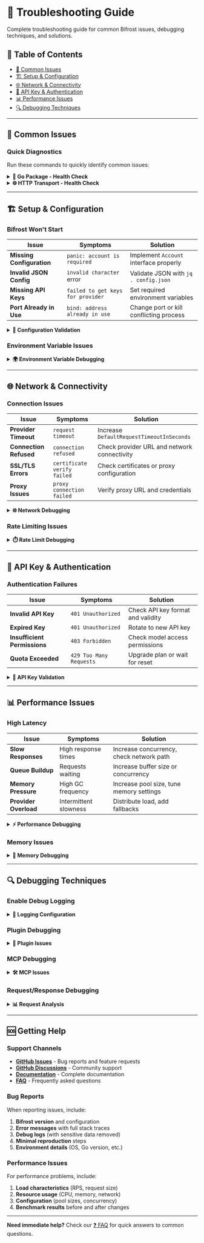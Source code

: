 # 🔧 Troubleshooting Guide

Complete troubleshooting guide for common Bifrost issues, debugging techniques, and solutions.

## 📑 Table of Contents

- [🚨 Common Issues](#-common-issues)
- [🏗️ Setup & Configuration](#️-setup--configuration)
- [🌐 Network & Connectivity](#-network--connectivity)
- [🔑 API Key & Authentication](#-api-key--authentication)
- [📊 Performance Issues](#-performance-issues)
- [🔍 Debugging Techniques](#-debugging-techniques)

---

## 🚨 Common Issues

### Quick Diagnostics

Run these commands to quickly identify common issues:

<details>
<summary><strong>🔧 Go Package - Health Check</strong></summary>

```go
// Test basic Bifrost functionality
func healthCheck() {
    account := &MyAccount{}

    client, err := bifrost.Init(schemas.BifrostConfig{
        Account: account,
        Logger:  bifrost.NewDefaultLogger(schemas.LogLevelDebug),
    })
    if err != nil {
        log.Fatalf("Failed to initialize Bifrost: %v", err)
    }
    defer client.Cleanup()

    // Test simple request
    result, err := client.ChatCompletionRequest(context.Background(), &schemas.BifrostRequest{
        Provider: schemas.OpenAI,
        Model:    "gpt-4o-mini",
        Input: schemas.RequestInput{
            ChatCompletionInput: &[]schemas.BifrostMessage{
                {Role: "user", Content: "Hello, world!"},
            },
        },
    })

    if err != nil {
        log.Printf("Health check failed: %v", err)
    } else {
        log.Printf("Health check passed: %s", result.Output.Message)
    }
}
```

</details>

<details>
<summary><strong>🌐 HTTP Transport - Health Check</strong></summary>

```bash
# Test HTTP transport connectivity
curl -X POST http://localhost:8080/v1/chat/completions \
  -H "Content-Type: application/json" \
  -d '{
    "provider": "openai",
    "model": "gpt-4o-mini",
    "messages": [
      {"role": "user", "content": "Hello, world!"}
    ]
  }'

# Check server status
curl http://localhost:8080/health

# Check configuration
curl http://localhost:8080/v1/config/validate
```

</details>

---

## 🏗️ Setup & Configuration

### Bifrost Won't Start

| Issue                     | Symptoms                          | Solution                                |
| ------------------------- | --------------------------------- | --------------------------------------- |
| **Missing Configuration** | `panic: account is required`      | Implement `Account` interface properly  |
| **Invalid JSON Config**   | `invalid character` error         | Validate JSON with `jq . config.json`   |
| **Missing API Keys**      | `failed to get keys for provider` | Set required environment variables      |
| **Port Already in Use**   | `bind: address already in use`    | Change port or kill conflicting process |

<details>
<summary><strong>🔧 Configuration Validation</strong></summary>

```go
// Validate account implementation
func validateAccount(account schemas.Account) error {
    providers, err := account.GetConfiguredProviders()
    if err != nil {
        return fmt.Errorf("GetConfiguredProviders failed: %v", err)
    }

    for _, provider := range providers {
        keys, err := account.GetKeysForProvider(provider)
        if err != nil {
            return fmt.Errorf("GetKeysForProvider failed for %s: %v", provider, err)
        }

        if len(keys) == 0 {
            return fmt.Errorf("no keys configured for provider %s", provider)
        }

        config, err := account.GetConfigForProvider(provider)
        if err != nil {
            return fmt.Errorf("GetConfigForProvider failed for %s: %v", provider, err)
        }

        if config == nil {
            return fmt.Errorf("no config returned for provider %s", provider)
        }
    }

    return nil
}
```

</details>

### Environment Variable Issues

<details>
<summary><strong>🌍 Environment Variable Debugging</strong></summary>

```bash
# Check if environment variables are set
echo "OPENAI_API_KEY: ${OPENAI_API_KEY:0:10}..."
echo "ANTHROPIC_API_KEY: ${ANTHROPIC_API_KEY:0:15}..."

# List all Bifrost-related environment variables
env | grep -E "(OPENAI|ANTHROPIC|AZURE|BEDROCK|VERTEX|COHERE|MISTRAL|OLLAMA)"

# Test configuration loading
python -c "
import os
import json

# Test environment variable resolution
config = {
    'test_key': 'env.OPENAI_API_KEY'
}

if config['test_key'].startswith('env.'):
    env_var = config['test_key'][4:]
    value = os.getenv(env_var)
    if value:
        print(f'✅ {env_var}: {value[:10]}...')
    else:
        print(f'❌ {env_var}: Not set')
"
```

**Common Environment Variable Patterns:**

```bash
# Standard provider keys
export OPENAI_API_KEY="sk-..."
export ANTHROPIC_API_KEY="sk-ant-..."
export COHERE_API_KEY="..."
export MISTRAL_API_KEY="..."

# Cloud provider configurations
export AWS_REGION="us-east-1"
export AWS_SECRET_ACCESS_KEY="..."
export AZURE_ENDPOINT="https://your-resource.openai.azure.com"
export VERTEX_PROJECT_ID="your-project"

# Local configurations
export OLLAMA_BASE_URL="http://localhost:11434"
```

</details>

---

## 🌐 Network & Connectivity

### Connection Issues

| Issue                  | Symptoms                    | Solution                                    |
| ---------------------- | --------------------------- | ------------------------------------------- |
| **Provider Timeout**   | `request timeout`           | Increase `DefaultRequestTimeoutInSeconds`   |
| **Connection Refused** | `connection refused`        | Check provider URL and network connectivity |
| **SSL/TLS Errors**     | `certificate verify failed` | Check certificates or proxy configuration   |
| **Proxy Issues**       | `proxy connection failed`   | Verify proxy URL and credentials            |

<details>
<summary><strong>🌐 Network Debugging</strong></summary>

```bash
# Test provider connectivity
curl -v https://api.openai.com/v1/models \
  -H "Authorization: Bearer $OPENAI_API_KEY"

# Test with proxy
curl -v --proxy http://proxy.company.com:8080 \
  https://api.openai.com/v1/models \
  -H "Authorization: Bearer $OPENAI_API_KEY"

# Check DNS resolution
nslookup api.openai.com
nslookup api.anthropic.com

# Test local Ollama
curl http://localhost:11434/api/tags
```

**Enable Debug Logging:**

```go
// Go Package
client, err := bifrost.Init(schemas.BifrostConfig{
    Account: account,
    Logger:  bifrost.NewDefaultLogger(schemas.LogLevelDebug),
})
```

**Debug Log Examples:**

```
DEBUG: HTTP request to https://api.openai.com/v1/chat/completions
DEBUG: Request headers: Authorization: [REDACTED], Content-Type: application/json
DEBUG: Proxy configured: http://proxy.company.com:8080
DEBUG: Request timeout: 30s
DEBUG: Response status: 200 OK
DEBUG: Response time: 1.234s
```

</details>

### Rate Limiting Issues

<details>
<summary><strong>⏱️ Rate Limit Debugging</strong></summary>

**Symptoms:**

- HTTP 429 errors
- `rate_limit_exceeded` errors
- Slow response times

**Solutions:**

```go
// Increase retry configuration
schemas.NetworkConfig{
    MaxRetries:          3,
    RetryBackoffInitial: 1 * time.Second,    // Longer initial backoff
    RetryBackoffMax:     30 * time.Second,   // Longer max backoff
}

// Use multiple API keys with weights
func (a *MyAccount) GetKeysForProvider(provider schemas.ModelProvider) ([]schemas.Key, error) {
    return []schemas.Key{
        {Value: os.Getenv("OPENAI_API_KEY_1"), Weight: 0.5},
        {Value: os.Getenv("OPENAI_API_KEY_2"), Weight: 0.3},
        {Value: os.Getenv("OPENAI_API_KEY_3"), Weight: 0.2},
    }, nil
}

// Enable fallbacks
fallbacks := []schemas.Fallback{
    {Provider: schemas.Anthropic, Model: "claude-3-sonnet-20240229"},
    {Provider: schemas.Cohere, Model: "command-a-03-2025"},
}
```

</details>

---

## 🔑 API Key & Authentication

### Authentication Failures

| Issue                        | Symptoms                | Solution                          |
| ---------------------------- | ----------------------- | --------------------------------- |
| **Invalid API Key**          | `401 Unauthorized`      | Check API key format and validity |
| **Expired Key**              | `401 Unauthorized`      | Rotate to new API key             |
| **Insufficient Permissions** | `403 Forbidden`         | Check model access permissions    |
| **Quota Exceeded**           | `429 Too Many Requests` | Upgrade plan or wait for reset    |

<details>
<summary><strong>🔑 API Key Validation</strong></summary>

```bash
# Test OpenAI key
curl https://api.openai.com/v1/models \
  -H "Authorization: Bearer $OPENAI_API_KEY"

# Test Anthropic key
curl https://api.anthropic.com/v1/messages \
  -H "x-api-key: $ANTHROPIC_API_KEY" \
  -H "Content-Type: application/json" \
  -H "anthropic-version: 2023-06-01" \
  -d '{
    "model": "claude-3-sonnet-20240229",
    "max_tokens": 10,
    "messages": [{"role": "user", "content": "Hello"}]
  }'

# Test Azure endpoint
curl https://your-resource.openai.azure.com/openai/deployments/gpt-4o/chat/completions?api-version=2024-08-01-preview \
  -H "api-key: $AZURE_API_KEY" \
  -H "Content-Type: application/json" \
  -d '{
    "messages": [{"role": "user", "content": "Hello"}],
    "max_tokens": 10
  }'
```

**Key Format Validation:**

```go
func validateAPIKeys() {
    keys := map[string]string{
        "OpenAI":    os.Getenv("OPENAI_API_KEY"),
        "Anthropic": os.Getenv("ANTHROPIC_API_KEY"),
        "Azure":     os.Getenv("AZURE_API_KEY"),
    }

    for provider, key := range keys {
        if key == "" {
            log.Printf("❌ %s: API key not set", provider)
            continue
        }

        switch provider {
        case "OpenAI":
            if !strings.HasPrefix(key, "sk-") {
                log.Printf("❌ %s: Invalid key format (should start with 'sk-')", provider)
            } else {
                log.Printf("✅ %s: Key format valid", provider)
            }
        case "Anthropic":
            if !strings.HasPrefix(key, "sk-ant-") {
                log.Printf("❌ %s: Invalid key format (should start with 'sk-ant-')", provider)
            } else {
                log.Printf("✅ %s: Key format valid", provider)
            }
        }
    }
}
```

</details>

---

## 📊 Performance Issues

### High Latency

| Issue                 | Symptoms              | Solution                                 |
| --------------------- | --------------------- | ---------------------------------------- |
| **Slow Responses**    | High response times   | Increase concurrency, check network path |
| **Queue Buildup**     | Requests waiting      | Increase buffer size or concurrency      |
| **Memory Pressure**   | High GC frequency     | Increase pool size, tune memory settings |
| **Provider Overload** | Intermittent slowness | Distribute load, add fallbacks           |

<details>
<summary><strong>⚡ Performance Debugging</strong></summary>

```go
import (
    "time"
    "log"
)

// Measure request latency
func measureLatency() {
    start := time.Now()

    result, err := client.ChatCompletionRequest(ctx, request)

    latency := time.Since(start)

    if err != nil {
        log.Printf("Request failed after %v: %v", latency, err)
    } else {
        log.Printf("Request succeeded in %v", latency)
    }
}

// Monitor queue depth
func monitorQueues() {
    // This would require custom metrics in your application
    log.Printf("Queue depth: OpenAI=%d, Anthropic=%d", openaiQueue, anthropicQueue)
}
```

**Performance Tuning Checklist:**

- ✅ Increase `Concurrency` for higher throughput
- ✅ Increase `BufferSize` for request spikes
- ✅ Increase `InitialPoolSize` for memory optimization
- ✅ Enable `DropExcessRequests` for overload protection
- ✅ Add multiple API keys for load distribution
- ✅ Configure fallback providers

</details>

### Memory Issues

<details>
<summary><strong>💾 Memory Debugging</strong></summary>

```go
import (
    "runtime"
    "time"
)

func monitorMemory() {
    var m runtime.MemStats

    ticker := time.NewTicker(30 * time.Second)
    defer ticker.Stop()

    for range ticker.C {
        runtime.ReadMemStats(&m)

        log.Printf("Memory Stats:")
        log.Printf("  Alloc: %d KB", m.Alloc/1024)
        log.Printf("  TotalAlloc: %d KB", m.TotalAlloc/1024)
        log.Printf("  Sys: %d KB", m.Sys/1024)
        log.Printf("  NumGC: %d", m.NumGC)

        if m.Alloc > 100*1024*1024 { // 100MB
            log.Printf("WARNING: High memory usage detected")
        }
    }
}
```

**Memory Issue Solutions:**

| Issue                 | Solution                                            |
| --------------------- | --------------------------------------------------- |
| **Memory Leaks**      | Check for unclosed resources, enable debug logging  |
| **High Memory Usage** | Reduce pool size, reduce concurrency                |
| **Frequent GC**       | Increase pool size, optimize allocations            |
| **Out of Memory**     | Enable `DropExcessRequests`, increase instance size |

</details>

---

## 🔍 Debugging Techniques

### Enable Debug Logging

<details>
<summary><strong>📝 Logging Configuration</strong></summary>

```go
// Go Package - Enable debug logging
client, err := bifrost.Init(schemas.BifrostConfig{
    Account: account,
    Logger:  bifrost.NewDefaultLogger(schemas.LogLevelDebug),
})

// Custom logger with file output
logger := bifrost.NewFileLogger("debug.log", schemas.LogLevelDebug)
client, err := bifrost.Init(schemas.BifrostConfig{
    Account: account,
    Logger:  logger,
})
```

**Debug Log Analysis:**

```bash
# Filter debug logs
grep "DEBUG" debug.log | head -20

# Monitor specific provider
grep "openai" debug.log | tail -10

# Check error patterns
grep "ERROR" debug.log | sort | uniq -c

# Monitor retry attempts
grep "retry" debug.log
```

</details>

### Plugin Debugging

<details>
<summary><strong>🔌 Plugin Issues</strong></summary>

**Common Plugin Issues:**

| Issue                  | Symptoms            | Solution                     |
| ---------------------- | ------------------- | ---------------------------- |
| **Plugin Not Called**  | Hooks not executing | Check plugin registration    |
| **Plugin Errors**      | Requests failing    | Add error handling in plugin |
| **Performance Impact** | Slow requests       | Optimize plugin logic        |

**Debug Plugin Execution:**

```go
type DebugPlugin struct{}

func (p *DebugPlugin) PreHook(ctx *context.Context, req *schemas.BifrostRequest) (*schemas.BifrostRequest, *schemas.ShortCircuitResponse, error) {
    log.Printf("PreHook called for provider: %s", req.Provider)
    return req, nil, nil
}

func (p *DebugPlugin) PostHook(ctx *context.Context, result *schemas.BifrostResponse, err *schemas.BifrostError) (*schemas.BifrostResponse, *schemas.BifrostError, error) {
    if err != nil {
        log.Printf("PostHook called with error: %v", err)
    } else {
        log.Printf("PostHook called with success")
    }
    return result, err, nil
}
```

</details>

### MCP Debugging

<details>
<summary><strong>🛠️ MCP Issues</strong></summary>

**Common MCP Issues:**

| Issue                    | Symptoms               | Solution                               |
| ------------------------ | ---------------------- | -------------------------------------- |
| **MCP Client Failed**    | Tools not available    | Check MCP server connectivity          |
| **Tool Execution Fails** | Tool errors            | Verify tool parameters and permissions |
| **STDIO Issues**         | Process spawn failures | Check command path and environment     |

**Debug MCP Setup:**

```bash
# Test MCP server manually
npx -y @modelcontextprotocol/server-filesystem /tmp

# Check MCP client connectivity
curl -X POST http://localhost:3001/mcp \
  -H "Content-Type: application/json" \
  -d '{"method": "tools/list"}'

# Test STDIO MCP tools
echo '{"method": "tools/list"}' | npx -y @modelcontextprotocol/server-filesystem /tmp
```

</details>

### Request/Response Debugging

<details>
<summary><strong>📊 Request Analysis</strong></summary>

```go
// Log request details
func debugRequest(req *schemas.BifrostRequest) {
    log.Printf("Request Details:")
    log.Printf("  Provider: %s", req.Provider)
    log.Printf("  Model: %s", req.Model)
    log.Printf("  Messages: %d", len(*req.Input.ChatCompletionInput))

    if req.Params != nil {
        log.Printf("  Temperature: %v", req.Params.Temperature)
        log.Printf("  MaxTokens: %v", req.Params.MaxTokens)
    }

    if len(req.Fallbacks) > 0 {
        log.Printf("  Fallbacks: %d configured", len(req.Fallbacks))
    }
}

// Log response details
func debugResponse(resp *schemas.BifrostResponse) {
    log.Printf("Response Details:")
    log.Printf("  Status: Success")
    log.Printf("  Model: %s", resp.Model)
    log.Printf("  Provider: %s", resp.ExtraFields.Provider)
    log.Printf("  Usage: %+v", resp.Usage)

    if resp.ExtraFields.FallbackUsed {
        log.Printf("  Fallback: Used")
    }
}
```

</details>

---

## 🆘 Getting Help

### Support Channels

- **[GitHub Issues](https://github.com/maximhq/bifrost/issues)** - Bug reports and feature requests
- **[GitHub Discussions](https://github.com/maximhq/bifrost/discussions)** - Community support
- **[Documentation](../README.md)** - Complete documentation
- **[FAQ](faq.md)** - Frequently asked questions

### Bug Reports

When reporting issues, include:

1. **Bifrost version** and configuration
2. **Error messages** with full stack traces
3. **Debug logs** (with sensitive data removed)
4. **Minimal reproduction** steps
5. **Environment details** (OS, Go version, etc.)

### Performance Issues

For performance problems, include:

1. **Load characteristics** (RPS, request size)
2. **Resource usage** (CPU, memory, network)
3. **Configuration** (pool sizes, concurrency)
4. **Benchmark results** before and after changes

---

**Need immediate help?** Check our [❓ FAQ](faq.md) for quick answers to common questions.
